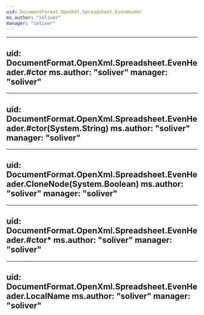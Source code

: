 ```yaml
---
uid: DocumentFormat.OpenXml.Spreadsheet.EvenHeader
ms.author: "soliver"
manager: "soliver"
---
```


---
uid: DocumentFormat.OpenXml.Spreadsheet.EvenHeader.#ctor
ms.author: "soliver"
manager: "soliver"
---

---
uid: DocumentFormat.OpenXml.Spreadsheet.EvenHeader.#ctor(System.String)
ms.author: "soliver"
manager: "soliver"
---

---
uid: DocumentFormat.OpenXml.Spreadsheet.EvenHeader.CloneNode(System.Boolean)
ms.author: "soliver"
manager: "soliver"
---

---
uid: DocumentFormat.OpenXml.Spreadsheet.EvenHeader.#ctor*
ms.author: "soliver"
manager: "soliver"
---

---
uid: DocumentFormat.OpenXml.Spreadsheet.EvenHeader.LocalName
ms.author: "soliver"
manager: "soliver"
---
